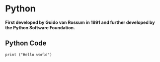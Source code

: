 # Python
<b> First developed by Guido van Rossum in 1991 and further developed by the Python Software Foundation.</b>

## Python Code

```
print ("Hello world")

```

